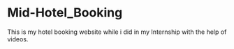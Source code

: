 # Mid-Hotel_Booking
This is my hotel booking website while i did in my Internship with the help of videos.
